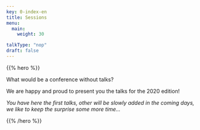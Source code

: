 ```yaml
---
key: 0-index-en
title: Sessions
menu:
  main:
    weight: 30

talkType: "nop"
draft: false    
---
```


{{% hero %}}

What would be a conference without talks? 

We are happy and proud to present you the talks for the 2020 edition!

*You have here the first talks, other will be slowly added in the coming days, we like to keep the surprise some more time...*

{{% /hero %}}

